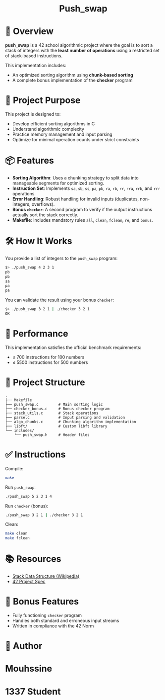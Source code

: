 <h1 align="center">Push_swap</h1>

<p align="center">
  <h1>📌 Overview</h1>
</p>

**push\_swap** is a 42 school algorithmic project where the goal is to sort a stack of integers with the **least number of operations** using a restricted set of stack-based instructions.

This implementation includes:

* An optimized sorting algorithm using **chunk-based sorting**
* A complete bonus implementation of the **checker** program

<p align="center">
  <h1>🧠 Project Purpose</h1>
</p>

This project is designed to:

* Develop efficient sorting algorithms in C
* Understand algorithmic complexity
* Practice memory management and input parsing
* Optimize for minimal operation counts under strict constraints

<p align="center">
  <h1>📦 Features</h1>
</p>

* **Sorting Algorithm**: Uses a chunking strategy to split data into manageable segments for optimized sorting.
* **Instruction Set**: Implements `sa`, `sb`, `ss`, `pa`, `pb`, `ra`, `rb`, `rr`, `rra`, `rrb`, and `rrr` operations.
* **Error Handling**: Robust handling for invalid inputs (duplicates, non-integers, overflows).
* **Bonus `checker`**: A second program to verify if the output instructions actually sort the stack correctly.
* **Makefile**: Includes mandatory rules `all`, `clean`, `fclean`, `re`, and `bonus`.

<p align="center">
  <h1>🛠️ How It Works</h1>
</p>

You provide a list of integers to the `push_swap` program:

```bash
$> ./push_swap 4 2 3 1
pb
pb
sa
pa
pa
```

You can validate the result using your bonus `checker`:

```bash
$> ./push_swap 3 2 1 | ./checker 3 2 1
OK
```

<p align="center">
  <h1>🚀 Performance</h1>
</p>

This implementation satisfies the official benchmark requirements:

* ≤ 700 instructions for 100 numbers
* ≤ 5500 instructions for 500 numbers

<p align="center">
  <h1>📁 Project Structure</h1>
</p>

```
.
├── Makefile
├── push_swap.c         # Main sorting logic
├── checker_bonus.c     # Bonus checker program
├── stack_utils.c       # Stack operations
├── parse.c             # Input parsing and validation
├── algo_chunks.c       # Chunking algorithm implementation
├── libft/              # Custom libft library
└── includes/
    └── push_swap.h     # Header files
```

<p align="center">
  <h1>✅ Instructions</h1>
</p>

Compile:

```bash
make
```

Run `push_swap`:

```bash
./push_swap 5 2 3 1 4
```

Run `checker` (bonus):

```bash
./push_swap 3 2 1 | ./checker 3 2 1
```

Clean:

```bash
make clean
make fclean
```

<p align="center">
  <h1>📚 Resources</h1>
</p>

* [Stack Data Structure (Wikipedia)](https://en.wikipedia.org/wiki/Stack_%28abstract_data_type%29)
* [42 Project Spec](https://projects.intra.42.fr/projects/push_swap)

<p align="center">
  <h1>🏁 Bonus Features</h1>
</p>

* Fully functioning `checker` program
* Handles both standard and erroneous input streams
* Written in compliance with the 42 Norm
  
<p align="center">
  <h1>👤 Author</h1>
</p>

<p align="center">
  <h1>Mouhssine</h1>
</p>

<p align="center">
  <h1>1337 Student</h1>
</p>
